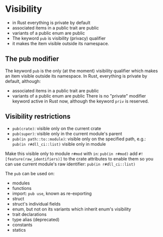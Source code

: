 # Visibility

- in Rust everything is private by default
- associated items in a public trait are public
- variants of a public enum are public
- The keyword `pub` is visibility (privacy) qualifier 
- it makes the item visible outside its namespace.


## The pub modifier
The keyword `pub` is the only (at the moment) visibility qualifier which makes an item visible outside its namespace. In Rust, everything is private by default, although:
- associated items in a public trait are public
- variants of a public enum are public
There is no "private" modifier keyword active in Rust now, although the keyword `priv` is reserved.


## Visibility restrictions

- `pub(crate)`: visible only on the current crate
- `pub(super)`: visible only in the current module's parent
- `pub(in path::to::module)`: visible only on the specified path, e.g.:
  `pub(in r#dll_ci::list)` visible only in module

Make this visible only to module `r#mod` with `in`: `pub(in r#mod)`
add `#![feature(raw_identifiers)]` to the crate attributes to enable them so
you can use current module's raw identifier: `pub(in r#dll_ci::list)`




The `pub` can be used on:
- modules
- functions
- import: `pub use`, known as re-exporting
- struct
- struct's individual fields
- enum, but not on its variants which inherit enum's visibility
- trait declarations
- type alias (deprecated)
- constants
- statics
